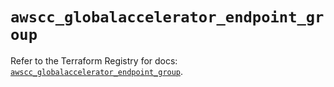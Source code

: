 # `awscc_globalaccelerator_endpoint_group`

Refer to the Terraform Registry for docs: [`awscc_globalaccelerator_endpoint_group`](https://registry.terraform.io/providers/hashicorp/awscc/0.70.0/docs/resources/globalaccelerator_endpoint_group).
